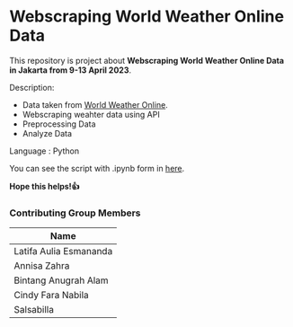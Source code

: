 # Webscraping World Weather Online Data

This repository is project about **Webscraping World Weather Online Data in Jakarta from 9-13 April 2023**.

Description:
- Data taken from [World Weather Online](https://www.worldweatheronline.com/).
- Webscraping weahter data using API
- Preprocessing Data
- Analyze Data
  
Language : Python

You can see the script with .ipynb form in [here]().

**Hope this helps!👍**

### Contributing Group Members
|Name     | 
|---------|
|Latifa Aulia Esmananda|
|Annisa Zahra|
|Bintang Anugrah Alam|
|Cindy Fara Nabila|
|Salsabilla|
